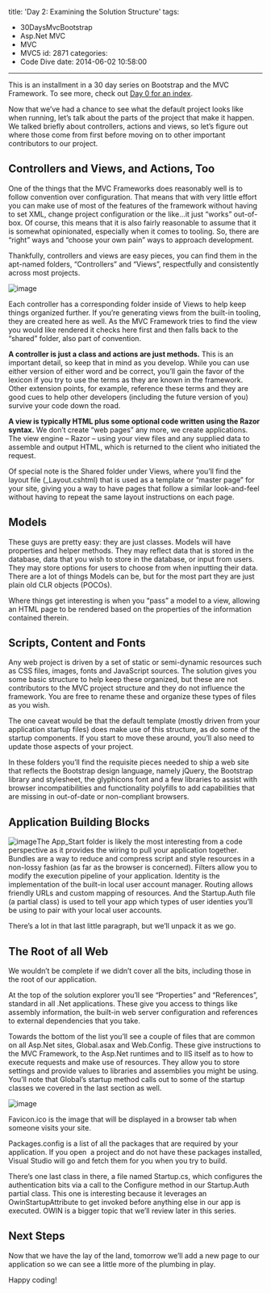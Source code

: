 title: 'Day 2: Examining the Solution Structure'
tags:
  - 30DaysMvcBootstrap
  - Asp.Net MVC
  - MVC
  - MVC5
id: 2871
categories:
  - Code Dive
date: 2014-06-02 10:58:00
---

This is an installment in a 30 day series on Bootstrap and the MVC Framework. To see more, check out [Day 0 for an index](http://jameschambers.com/2014/06/day-0-boothstrapping-mvc-for-the-next-30-days/).

Now that we’ve had a chance to see what the default project looks like when running, let’s talk about the parts of the project that make it happen. We talked briefly about controllers, actions and views, so let’s figure out where those come from first before moving on to other important contributors to our project.

## Controllers and Views, and Actions, Too

One of the things that the MVC Frameworks does reasonably well is to follow convention over configuration. That means that with very little effort you can make use of most of the features of the framework without having to set XML, change project configuration or the like…it just “works” out-of-box. Of course, this means that it is also fairly reasonable to assume that it is somewhat opinionated, especially when it comes to tooling. So, there are “right” ways and “choose your own pain” ways to approach development.

Thankfully, controllers and views are easy pieces, you can find them in the apt-named folders, “Controllers” and “Views”, respectfully and consistently across most projects. 

![image](http://jameschambers.com/wp-content/uploads/2014/06/image2.png "image")

Each controller has a corresponding folder inside of Views to help keep things organized further. If you’re generating views from the built-in tooling, they are created here as well. As the MVC Framework tries to find the view you would like rendered it checks here first and then falls back to the “shared” folder, also part of convention.

**A controller is just a class and actions are just methods.** This is an important detail, so keep that in mind as you develop. While you can use either version of either word and be correct, you’ll gain the favor of the lexicon if you try to use the terms as they are known in the framework. Other extension points, for example, reference these terms and they are good cues to help other developers (including the future version of you) survive your code down the road.

**A view is typically HTML plus some optional code written using the Razor syntax.** We don’t create “web pages” any more, we create applications. The view engine – Razor – using your view files and any supplied data to assemble and output HTML, which is returned to the client who initiated the request.

Of special note is the Shared folder under Views, where you’ll find the layout file (_Layout.cshtml) that is used as a template or “master page” for your site, giving you a way to have pages that follow a similar look-and-feel without having to repeat the same layout instructions on each page.

## Models

These guys are pretty easy: they are just classes. Models will have properties and helper methods. They may reflect data that is stored in the database, data that you wish to store in the database, or input from users. They may store options for users to choose from when inputting their data. There are a lot of things Models can be, but for the most part they are just plain old CLR objects (POCOs). 

Where things get interesting is when you “pass” a model to a view, allowing an HTML page to be rendered based on the properties of the information contained therein. 

## Scripts, Content and Fonts

Any web project is driven by a set of static or semi-dynamic resources such as CSS files, images, fonts and JavaScript sources. The solution gives you some basic structure to help keep these organized, but these are not contributors to the MVC project structure and they do not influence the framework. You are free to rename these and organize these types of files as you wish.

The one caveat would be that the default template (mostly driven from your application startup files) does make use of this structure, as do some of the startup components. If you start to move these around, you’ll also need to update those aspects of your project.

In these folders you’ll find the requisite pieces needed to ship a web site that reflects the Bootstrap design language, namely jQuery, the Bootstrap library and stylesheet, the glyphicons font and a few libraries to assist with browser incompatibilities and functionality polyfills to add capabilities that are missing in out-of-date or non-compliant browsers.

## Application Building Blocks

![image](http://jameschambers.com/wp-content/uploads/2014/06/image3.png "image")The App_Start folder is likely the most interesting from a code perspective as it provides the wiring to pull your application together. Bundles are a way to reduce and compress script and style resources in a non-lossy fashion (as far as the browser is concerned). Filters allow you to modify the execution pipeline of your application. Identity is the implementation of the built-in local user account manager. Routing allows friendly URLs and custom mapping of resources. And the Startup.Auth file (a partial class) is used to tell your app which types of user identies you’ll be using to pair with your local user accounts.

There’s a lot in that last little paragraph, but we’ll unpack it as we go.

## The Root of all Web

We wouldn’t be complete if we didn’t cover all the bits, including those in the root of our application.

At the top of the solution explorer you’ll see “Properties” and “References”, standard in all .Net applications. These give you access to things like assembly information, the built-in web server configuration and references to external dependencies that you take.

Towards the bottom of the list you’ll see a couple of files that are common on all Asp.Net sites, Global.asax and Web.Config. These give instructions to the MVC Framework, to the Asp.Net runtimes and to IIS itself as to how to execute requests and make use of resources. They allow you to store settings and provide values to libraries and assemblies you might be using. You’ll note that Global’s startup method calls out to some of the startup classes we covered in the last section as well.

![image](http://jameschambers.com/wp-content/uploads/2014/06/image4.png "image")

Favicon.ico is the image that will be displayed in a browser tab when someone visits your site.

Packages.config is a list of all the packages that are required by your application. If you open&nbsp; a project and do not have these packages installed, Visual Studio will go and fetch them for you when you try to build.

There’s one last class in there, a file named Startup.cs, which configures the authentication bits via a call to the Configure method in our Startup.Auth partial class. This one is interesting because it leverages an OwinStartupAttribute to get invoked before anything else in our app is executed. OWIN is a bigger topic that we’ll review later in this series.

## Next Steps

Now that we have the lay of the land, tomorrow we’ll add a new page to our application so we can see a little more of the plumbing in play.

Happy coding!